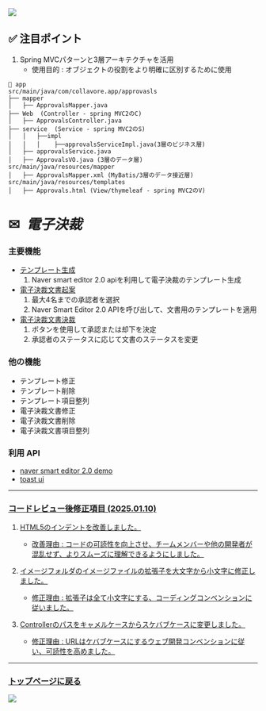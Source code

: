 <img src="https://capsule-render.vercel.app/api?type=waving&color=9172EC&height=200&section=header&text=COLLAVORE%&fontSize=40&animation=fadeIn&fontAlign=80&fontAlignY=36" />

## ✅ 注目ポイント

1. Spring MVCパターンと3層アーキテクチャを活用
   - 使用目的 : オブジェクトの役割をより明確に区別するために使用

```
📁 app
src/main/java/com/collavore.app/approvasls
├── mapper
│   ├── ApprovalsMapper.java
├── Web  (Controller - spring MVC2のC)
│   ├── ApprovalsController.java
├── service  (Service - spring MVC2のS)
│   │   ├──impl
│   │   │    ├──approvalsServiceImpl.java(3層のビジネス層)
│   ├── approvalsService.java
│   ├── ApprovalsVO.java (3層のデータ層)
src/main/java/resources/mapper
│   ├── ApprovalsMapper.xml (MyBatis/3層のデータ接近層)
src/main/java/resources/templates
│   ├── Approvals.html (View/thymeleaf - spring MVC2のV)
```


<div>
  <h1>✉<i>&nbsp 電子決裁</i></h1>
</div>  

### 主要機能
  - <a href="https://github.com/leewoosang-hub/CollaVore/blob/master/create_template.md">テンプレート生成</a>
    1. Naver smart editor 2.0 apiを利用して電子決裁のテンプレート生成
  - <a href="https://github.com/leewoosang-hub/CollaVore/blob/master/create_approval.md">電子決裁文書起案</a>
    1. 最大4名までの承認者を選択
    2. Naver Smart Editor 2.0 APIを呼び出して、文書用のテンプレートを適用
  - <a href="https://github.com/leewoosang-hub/CollaVore/tree/master/EDSM.md">電子決裁文書決裁</a>
    1. ボタンを使用して承認または却下を決定
    2. 承認者のステータスに応じて文書のステータスを変更

### 他の機能
  - テンプレート修正
  - テンプレート削除
  - テンプレート項目整列
  - 電子決裁文書修正
  - 電子決裁文書削除
  - 電子決裁文書項目整列


### 利用 API
  - <a href="https://naver.github.io/smarteditor2/demo/">naver smart editor 2.0 demo
  - <a href="https://ui.toast.com/tui-editor"> toast ui

***

### コードレビュー後修正項目 (2025.01.10)

1. HTML5のインデントを改善しました。

    - 改善理由 : コードの可読性を向上させ、チームメンバーや他の開発者が混乱せず、よりスムーズに理解できるようにしました。

2. イメージフォルダのイメージファイルの拡張子を大文字から小文字に修正しました。

    - 修正理由 : 拡張子は全て小文字にする、コーディングコンベンションに従いました。
   
3. Controllerのパスをキャメルケースからスケバブケースに変更しました。

   - 修正理由 : URLはケバブケースにするウェブ開発コンベンションに従い、可読性を高めました。
    
***

### <a href="https://github.com/leewoosang-hub/LWS-portfolio">トップページに戻る</a>

<img src="https://capsule-render.vercel.app/api?type=waving&color=9172EC&height=200&section=footer&20render&fontSize=90" />
